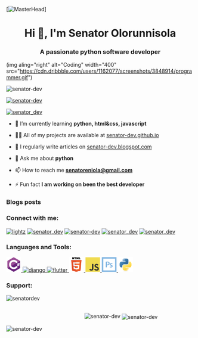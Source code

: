 [![MasterHead](https://present.readthedocs.io/en/latest/_images/welcome-to-coding.gif)]

<h1 align="center">Hi 👋, I'm Senator Olorunnisola</h1>
<h3 align="center">A passionate python software developer</h3>

(img aling="right" alt="Coding" width="400" src="https://cdn.dribbble.com/users/1162077/screenshots/3848914/programmer.gif")

<p align="left"> <img src="https://komarev.com/ghpvc/?username=senator-dev&label=Profile%20views&color=0e75b6&style=flat" alt="senator-dev" /> </p>

<p align="left"> <a href="https://github.com/ryo-ma/github-profile-trophy"><img src="https://github-profile-trophy.vercel.app/?username=senator-dev" alt="senator-dev" /></a> </p>

<p align="left"> <a href="https://twitter.com/senator_dev" target="blank"><img src="https://img.shields.io/twitter/follow/senator_dev?logo=twitter&style=for-the-badge" alt="senator_dev" /></a> </p>

- 🌱 I’m currently learning **python, html&css, javascript**

- 👨‍💻 All of my projects are available at [senator-dev.github.io](senator-dev.github.io)

- 📝 I regularly write articles on [senator-dev.blogspot.com](senator-dev.blogspot.com)

- 💬 Ask me about **python**

- 📫 How to reach me **senatoreniola@gmail.com**

- ⚡ Fun fact **I am working on been the best developer**

### Blogs posts
<!-- BLOG-POST-LIST:START -->
<!-- BLOG-POST-LIST:END -->

<h3 align="left">Connect with me:</h3>
<p align="left">
<a href="https://dev.to/lightz" target="blank"><img align="center" src="https://raw.githubusercontent.com/rahuldkjain/github-profile-readme-generator/master/src/images/icons/Social/devto.svg" alt="lightz" height="30" width="40" /></a>
<a href="https://twitter.com/senator_dev" target="blank"><img align="center" src="https://raw.githubusercontent.com/rahuldkjain/github-profile-readme-generator/master/src/images/icons/Social/twitter.svg" alt="senator_dev" height="30" width="40" /></a>
<a href="https://linkedin.com/in/senator-dev" target="blank"><img align="center" src="https://raw.githubusercontent.com/rahuldkjain/github-profile-readme-generator/master/src/images/icons/Social/linked-in-alt.svg" alt="senator-dev" height="30" width="40" /></a>
<a href="https://instagram.com/senator_dev" target="blank"><img align="center" src="https://raw.githubusercontent.com/rahuldkjain/github-profile-readme-generator/master/src/images/icons/Social/instagram.svg" alt="senator_dev" height="30" width="40" /></a>
<a href="https://www.youtube.com/c/senator_dev" target="blank"><img align="center" src="https://raw.githubusercontent.com/rahuldkjain/github-profile-readme-generator/master/src/images/icons/Social/youtube.svg" alt="senator_dev" height="30" width="40" /></a>
</p>

<h3 align="left">Languages and Tools:</h3>
<p align="left"> <a href="https://www.w3schools.com/cs/" target="_blank" rel="noreferrer"> <img src="https://raw.githubusercontent.com/devicons/devicon/master/icons/csharp/csharp-original.svg" alt="csharp" width="40" height="40"/> </a> <a href="https://www.djangoproject.com/" target="_blank" rel="noreferrer"> <img src="https://cdn.worldvectorlogo.com/logos/django.svg" alt="django" width="40" height="40"/> </a> <a href="https://flutter.dev" target="_blank" rel="noreferrer"> <img src="https://www.vectorlogo.zone/logos/flutterio/flutterio-icon.svg" alt="flutter" width="40" height="40"/> </a> <a href="https://www.w3.org/html/" target="_blank" rel="noreferrer"> <img src="https://raw.githubusercontent.com/devicons/devicon/master/icons/html5/html5-original-wordmark.svg" alt="html5" width="40" height="40"/> </a> <a href="https://developer.mozilla.org/en-US/docs/Web/JavaScript" target="_blank" rel="noreferrer"> <img src="https://raw.githubusercontent.com/devicons/devicon/master/icons/javascript/javascript-original.svg" alt="javascript" width="40" height="40"/> </a> <a href="https://www.photoshop.com/en" target="_blank" rel="noreferrer"> <img src="https://raw.githubusercontent.com/devicons/devicon/master/icons/photoshop/photoshop-line.svg" alt="photoshop" width="40" height="40"/> </a> <a href="https://www.python.org" target="_blank" rel="noreferrer"> <img src="https://raw.githubusercontent.com/devicons/devicon/master/icons/python/python-original.svg" alt="python" width="40" height="40"/> </a> </p>

<h3 align="left">Support:</h3>
<p><a href="https://www.buymeacoffee.com/senatordev"> <img align="left" src="https://cdn.buymeacoffee.com/buttons/v2/default-yellow.png" height="50" width="210" alt="senatordev" /></a></p><br><br>

<p><img align="left" src="https://github-readme-stats.vercel.app/api/top-langs?username=senator-dev&show_icons=true&locale=en&layout=compact" alt="senator-dev" /></p>

<p>&nbsp;<img align="center" src="https://github-readme-stats.vercel.app/api?username=senator-dev&show_icons=true&locale=en" alt="senator-dev" /></p>

<p><img align="center" src="https://github-readme-streak-stats.herokuapp.com/?user=senator-dev&" alt="senator-dev" /></p>
